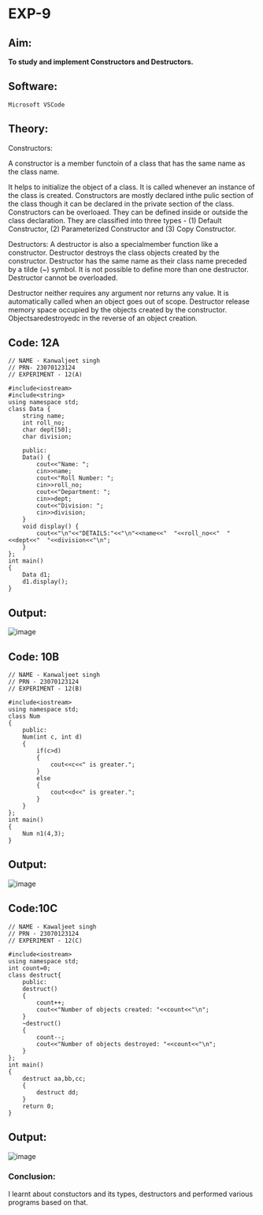 # EXP-9

## Aim:
**To study and implement Constructors and Destructors.**

## Software:
`Microsoft VSCode`

## Theory:
Constructors:

A constructor is a member functoin of a class that has the same name as the class name.

It helps to initialize the object of a class.
It is called whenever an instance of the class is created.
Constructors are mostly declared inthe pulic section of the class though it can be declared in the private section of the class.
Constructors can be overloaed.
They can be defined inside or outside the class declaration.
They are classified into three types - (1) Default Constructor, (2) Parameterized Constructor and (3) Copy Constructor.

Destructors:
A destructor is also a specialmember function like a constructor. Destructor destroys the class objects created by the constructor.
Destructor has the same name as their class name preceded by a tilde (~) symbol.
It is not possible to define more than one destructor.
Destructor cannot be overloaded.

Destructor neither requires any argument nor returns any value.
It is automatically called when an object goes out of scope.
Destructor release memory space occupied by the objects created by the constructor. Objectsaredestroyedc in the reverse of an object creation.
## Code: 12A
```
// NAME - Kanwaljeet singh
// PRN- 23070123124
// EXPERIMENT - 12(A) 

#include<iostream> 
#include<string>
using namespace std; 
class Data {
    string name;
    int roll_no;
    char dept[50];
    char division;

    public:
    Data() {
        cout<<"Name: ";
        cin>>name;
        cout<<"Roll Number: ";
        cin>>roll_no;
        cout<<"Department: ";
        cin>>dept;
        cout<<"Division: ";
        cin>>division;
    }
    void display() {
        cout<<"\n"<<"DETAILS:"<<"\n"<<name<<"  "<<roll_no<<"  "<<dept<<"  "<<division<<"\n";
    }
};
int main() 
{
    Data d1;
    d1.display();
} 
```
## Output:
![image](https://github.com/user-attachments/assets/ebe09b84-dc8e-4468-88ef-89e0551be0f1)






## Code: 10B
```
// NAME - Kanwaljeet singh
// PRN - 23070123124
// EXPERIMENT - 12(B)

#include<iostream>
using namespace std;
class Num
{
    public:
    Num(int c, int d)
    {
        if(c>d)
        {
            cout<<c<<" is greater.";
        }
        else 
        {
            cout<<d<<" is greater.";
        }
    }
};
int main()
{
    Num n1(4,3);
} 
```

## Output:
![image](https://github.com/user-attachments/assets/f0ccd7e1-97d3-4310-b43e-25cebd769bea)



## Code:10C
```
// NAME - Kawaljeet singh
// PRN - 23070123124
// EXPERIMENT - 12(C) 

#include<iostream>
using namespace std;
int count=0;
class destruct{
    public:
    destruct()
    {
        count++;
        cout<<"Number of objects created: "<<count<<"\n";
    }
    ~destruct()
    {
        count--;
        cout<<"Number of objects destroyed: "<<count<<"\n";
    }
};
int main()
{
    destruct aa,bb,cc;
    {
        destruct dd;
    }
    return 0;
}
```
## Output: 
![image](https://github.com/user-attachments/assets/deaed070-5f5e-4037-a461-de37e9f3eb88)

### Conclusion:
I learnt about constuctors and its types, destructors and performed various programs based on that.
